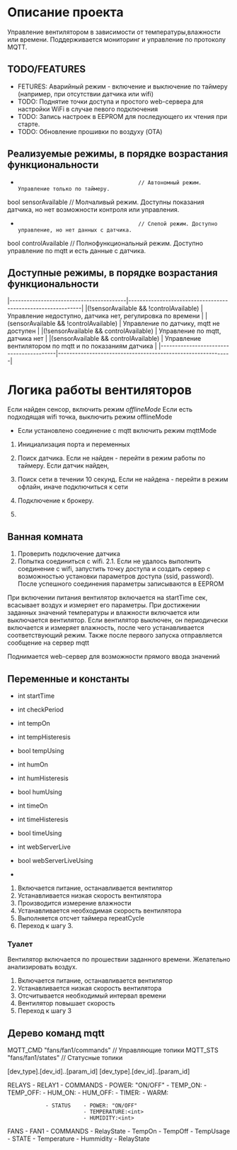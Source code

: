 # Описание проекта
Управление вентилятором в зависимости от температуры,влажности или времени. Поддерживается мониторинг и управление по протоколу MQTT.

## TODO/FEATURES
 * FETURES: Аварийный режим - включение и выключение по таймеру (например, при отсутствии датчика или wifi) 
 * TODO: Поднятие точки доступа и простого web-сервера для настройки WiFi в случае певого подключения
 * TODO: Запись настроек в EEPROM для последующего их чтения при старте.
 * TODO: Обновление прошивки по воздуху (OTA) 

## Реализуемые режимы, в порядке возрастания функциональности
-                                           // Автономный режим. Управление только по таймеру.
bool sensorAvailable                        // Молчаливый режим. Доступны показания датчика, но нет возможности контроля или управления.
-                                           // Слепой режим. Доступно управление, но нет данных с датчика.
bool controlAvailable                       // Полнофункциональный режим. Доступно управление по mqtt и есть данные с датчика.
## Доступные режимы, в порядке возрастания функциональности
|-----------------------------------------|-------------------------------------------------------------|
|(!sensorAvailable && !controlAvailable)  | Управление недоступно, датчика нет, регулировка по времени  |
|(sensorAvailable && !controlAvailable)   | Управление по датчику, mqtt не доступен                     |
|(!sensorAvailable && controlAvailable)   | Управление по mqtt, датчика нет                             |
|(sensorAvailable && controlAvailable)    | Управление вентилятором по mqtt и по показаниям датчика     |
|-----------------------------------------|-------------------------------------------------------------|




# Логика работы вентиляторов

Если найден сенсор, включить режим _offlineMode_
Если есть подходящая wifi точка, выключить режим offlineMode
  + Если установлено соединение с mqtt включить режим mqttMode


1. Инициализация порта и переменных
2. Поиск датчика. Если не найден - перейти в режим работы по таймеру.
    Если датчик найден,

3. Поиск сети в течении 10 секунд. Если не найдена - перейти в режим офлайн, иначе подключиться к сети
4. Подключение к брокеру.
5.



## Ванная комната

1. Проверить подключение датчика
2. Попытка соединиться с wifi.
  2.1. Если не удалось выполнить соединение с wifi, запустить точку доступа и создать сервер с возможностью установки параметров доступа (ssid, password).
  После успешного соединения параметры записываются в EEPROM


При включении питания вентилятор включается на startTime сек, всасывает воздух и измеряет его параметры.
При достижении заданных значений температуры и влажности включается или выключается вентилятор. Если вентилятор выключен, он периодически включается и измеряет влажность, после чего устанавливается соответствующий режим.
Также после первого запуска отправляется сообщение на сервер mqtt



Поднимается web-сервер для возможности прямого ввода значений 


## Переменные и константы
- int startTime
- int checkPeriod

- int tempOn
- int tempHisteresis
- bool tempUsing

- int humOn
- int humHisteresis
- bool humUsing

- int timeOn
- int timeHisteresis
- bool timeUsing

- int webServerLive
- bool webServerLiveUsing
- 

1. Включается питание, останавливается вентилятор
2. Устанавливается низкая скорость вентилятора
3. Производится измерение влажности
4. Устанавливается необходимая скорость вентилятора
5. Выполняется отсчет таймера repeatCycle
6. Переход к шагу 3.

### Туалет
Вентилятор включается по прошествии заданного времени. Желательно анализировать воздух.
1. Включается питание, останавливается вентилятор
2. Устанавливается низкая скорость вентилятора
3. Отсчитывается необходимый интервал времени
4. Вентилятор повышает скорость
5. Переход к шагу 3


## Дерево команд mqtt

MQTT_CMD        "fans/fan1/commands"  // Управляющие топики
MQTT_STS        "fans/fan1/states"    // Статусные топики


[dev_type].[dev_id].<commands>.[param_id]
[dev_type].[dev_id].<status>.[param_id]

RELAYS - RELAY1 - COMMANDS  - POWER: "ON/OFF"
                            - TEMP_ON:<int>
                            - TEMP_OFF:<int>
                            - HUM_ON:<int>
                            - HUM_OFF:<int>
                            - TIMER:<int>
                            - WARM:<int>


                - STATUS    - POWER: "ON/OFF"
                            - TEMPERATURE:<int>
                            - HUMIDITY:<int>

FANS - FAN1 - COMMANDS - RelayState
                       - TempOn
                       - TempOff
                       - TempUsage
            - STATE    - Temperature
                       - Hummidity
                       - RelayState
